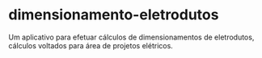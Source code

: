 # dimensionamento-eletrodutos
Um aplicativo para efetuar cálculos de dimensionamentos de eletrodutos, cálculos voltados para área de projetos elétricos.
